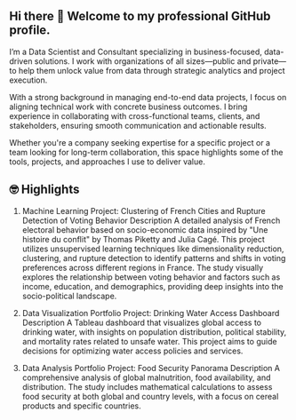 ## Hi there 👋 Welcome to my professional GitHub profile.

I’m a Data Scientist and Consultant specializing in business-focused, data-driven solutions. I work with organizations of all sizes—public and private—to help them unlock value from data through strategic analytics and project execution.

With a strong background in managing end-to-end data projects, I focus on aligning technical work with concrete business outcomes. I bring experience in collaborating with cross-functional teams, clients, and stakeholders, ensuring smooth communication and actionable results.

Whether you're a company seeking expertise for a specific project or a team looking for long-term collaboration, this space highlights some of the tools, projects, and approaches I use to deliver value.

🤓 Highlights
---
1. Machine Learning
Project: Clustering of French Cities and Rupture Detection of Voting Behavior
Description
A detailed analysis of French electoral behavior based on socio-economic data inspired by "Une histoire du conflit" by Thomas Piketty and Julia Cagé. This project utilizes unsupervised learning techniques like dimensionality reduction, clustering, and rupture detection to identify patterns and shifts in voting preferences across different regions in France. The study visually explores the relationship between voting behavior and factors such as income, education, and demographics, providing deep insights into the socio-political landscape.

2. Data Visualization Portfolio
Project: Drinking Water Access Dashboard
Description
A Tableau dashboard that visualizes global access to drinking water, with insights on population distribution, political stability, and mortality rates related to unsafe water. This project aims to guide decisions for optimizing water access policies and services.

3. Data Analysis Portfolio
Project: Food Security Panorama
Description
A comprehensive analysis of global malnutrition, food availability, and distribution. The study includes mathematical calculations to assess food security at both global and country levels, with a focus on cereal products and specific countries.

